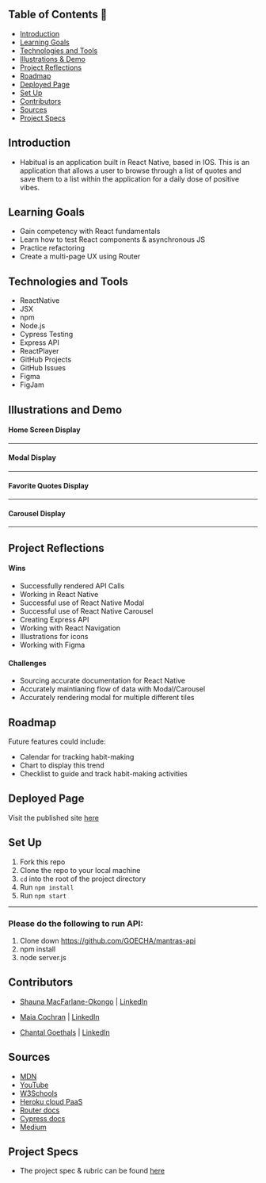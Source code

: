 ## Table of Contents 🪷
- [Introduction](#introduction)
- [Learning Goals](#learning-goals)
- [Technologies and Tools](#technologies-and-tools)
- [Illustrations & Demo](#illustrations-and-demo)
- [Project Reflections](#project-reflections)
- [Roadmap](#roadmap)
- [Deployed Page](#deployed-page)
- [Set Up](#set-up)
- [Contributors](#contributors)
- [Sources](#sources)
- [Project Specs](#project-specs)

## Introduction
- Habitual is an application built in React Native, based in IOS. This is an application that allows a user to browse through a list of quotes and save them to a list within the application for a daily dose of positive vibes.

## Learning Goals
- Gain competency with React fundamentals
- Learn how to test React components & asynchronous JS
- Practice refactoring
- Create a multi-page UX using Router

## Technologies and Tools
- ReactNative
- JSX
- npm
- Node.js
- Cypress Testing
- Express API
- ReactPlayer
- GitHub Projects
- GitHub Issues
- Figma
- FigJam

## Illustrations and Demo
#### Home Screen Display

----
#### Modal Display

----
#### Favorite Quotes Display

----
#### Carousel Display

----

## Project Reflections
#### Wins
- Successfully rendered API Calls
- Working in React Native
- Successful use of React Native Modal
- Successful use of React Native Carousel
- Creating Express API
- Working with React Navigation
- Illustrations for icons
- Working with Figma

#### Challenges
- Sourcing accurate documentation for React Native 
- Accurately maintianing flow of data with Modal/Carousel
- Accurately rendering modal for multiple different tiles

## Roadmap
Future features could include:
- Calendar for tracking habit-making
- Chart to display this trend
- Checklist to guide and track habit-making activities

## Deployed Page
Visit the published site [here]()

## Set Up
1. Fork this repo
2. Clone the repo to your local machine
3. `cd` into the root of the project directory
4. Run `npm install`
5. Run `npm start`
----
### Please do the following to run API:
1. Clone down https://github.com/GOECHA/mantras-api
2. npm install
3. node server.js


## Contributors
 - [Shauna MacFarlane-Okongo](https://github.com/DrSLMac) | [LinkedIn](https://github.com/DrSLMac)
 
 - [Maia Cochran](https://github.com/Maia-Cochran) | [LinkedIn](https://www.linkedin.com/in/maiaecochran/)
 
 - [Chantal Goethals](https://github.com/goecha) | [LinkedIn](https://www.linkedin.com/in/chantalgoethalsgoecha/)
 
## Sources
 - [MDN](http://developer.mozilla.org/en-US/)
 - [YouTube](https://www.youtube.com/)
 - [W3Schools](https://www.w3schools.com/)
 - [Heroku cloud PaaS](https://heroku.com/)
 - [Router docs](https://reactrouter.com/)
 - [Cypress docs](https://docs.cypress.io/guides/overview/why-cypress)
 - [Medium](https://medium.com/)

## Project Specs
 - The project spec & rubric can be found [here](https://frontend.turing.edu/projects/module-3/stretch.html)
